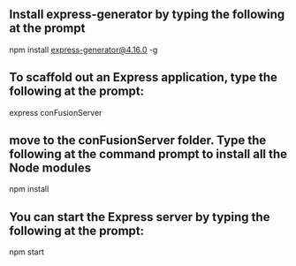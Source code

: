## Install express-generator by typing the following at the prompt
npm install express-generator@4.16.0 -g

## To scaffold out an Express application, type the following at the prompt:
express conFusionServer

##  move to the conFusionServer folder. Type the following at the command prompt to install all the Node modules
npm install

## You can start the Express server by typing the following at the prompt:
npm start
    